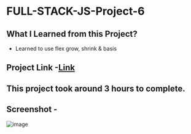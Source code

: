 # FULL-STACK-JS-Project-6
## What I Learned from this Project?
 * Learned to use flex grow, shrink & basis
 ## Project Link -[Link](https://gleaming-paletas-291de6.netlify.app/)
 ## This project took around 3 hours to complete.
 ## Screenshot -
 ![image](https://user-images.githubusercontent.com/113286299/195132397-cf0b2638-7b34-4e70-9888-2a6297bb7b8d.png)
